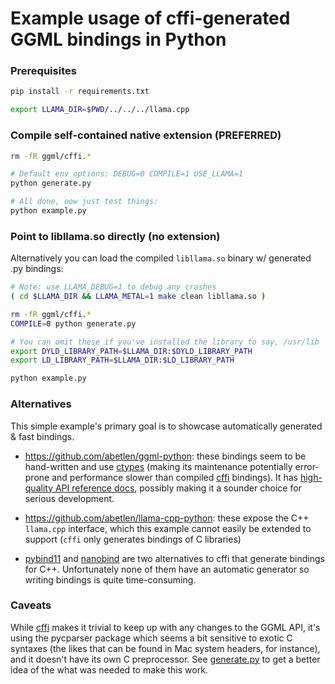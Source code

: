 # Example usage of cffi-generated GGML bindings in Python

### Prerequisites

```bash
pip install -r requirements.txt

export LLAMA_DIR=$PWD/../../../llama.cpp
```

### Compile self-contained native extension (PREFERRED)

```bash
rm -fR ggml/cffi.*

# Default env options: DEBUG=0 COMPILE=1 USE_LLAMA=1
python generate.py

# All done, now just test things:
python example.py
```

### Point to libllama.so directly (no extension)

Alternatively you can load the compiled `libllama.so` binary w/ generated .py bindings:

```bash
# Note: use LLAMA_DEBUG=1 to debug any crashes
( cd $LLAMA_DIR && LLAMA_METAL=1 make clean libllama.so )

rm -fR ggml/cffi.*
COMPILE=0 python generate.py

# You can omit these if you've installed the library to say, /usr/lib
export DYLD_LIBRARY_PATH=$LLAMA_DIR:$DYLD_LIBRARY_PATH
export LD_LIBRARY_PATH=$LLAMA_DIR:$LD_LIBRARY_PATH

python example.py
```

### Alternatives

This simple example's primary goal is to showcase automatically generated & fast bindings.

- https://github.com/abetlen/ggml-python: these bindings seem to be hand-written and use [ctypes](https://docs.python.org/3/library/ctypes.html) (making its maintenance potentially error-prone and performance slower than compiled [cffi](https://cffi.readthedocs.io/) bindings). It has [high-quality API reference docs](https://ggml-python.readthedocs.io/en/latest/api-reference/#ggml.ggml), possibly making it a sounder choice for serious development.
  
- https://github.com/abetlen/llama-cpp-python: these expose the C++ `llama.cpp` interface, which this example cannot easily be extended to support (`cffi` only generates bindings of C libraries)

- [pybind11](https://github.com/pybind/pybind11) and [nanobind](https://github.com/wjakob/nanobind) are two alternatives to cffi that generate bindings for C++. Unfortunately none of them have an automatic generator so writing bindings is quite time-consuming.

### Caveats

While [cffi](https://cffi.readthedocs.io/) makes it trivial to keep up with any changes to the GGML API, it's using the pycparser package which seems a bit sensitive to exotic C syntaxes (the likes that can be found in Mac system headers, for instance), and it doesn't have its own C preprocessor. See [generate.py](./generate.py) to get a better idea of the what was needed to make this work.
